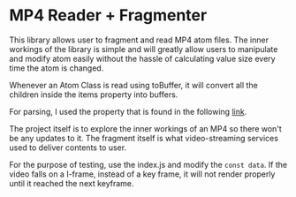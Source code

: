 # MP4 Reader + Fragmenter

This library allows user to fragment and read MP4 atom files. The inner workings of the library is simple and will greatly allow users to manipulate and modify atom easily without the hassle of calculating value size every time the atom is changed.

Whenever an Atom Class is read using toBuffer, it will convert all the children inside the items property into buffers. 

For parsing, I used the property that is found in the following [link](https://ossrs.net/lts/zh-cn/assets/files/ISO_IEC_14496-12-base-format-2012-b70dd5f101daecd072700609842c9649.pdf). 

The project itself is to explore the inner workings of an MP4 so there won't be any updates to it. The fragment itself is what video-streaming services used to deliver contents to user. 

For the purpose of testing, use the index.js and modify the `const data`. If the video falls on a I-frame, instead of a key frame, it will not render properly until it reached the next keyframe.
